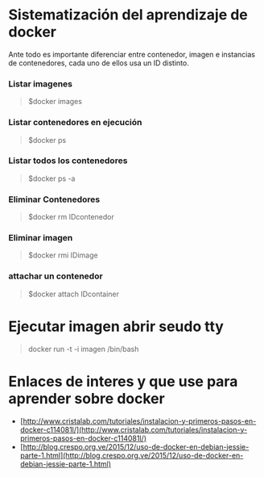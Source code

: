 # Sistematización del aprendizaje de docker

Ante todo es importante diferenciar entre contenedor, imagen e instancias de contenedores, cada uno
de ellos usa un ID distinto.

### Listar imagenes

> $docker images

### Listar contenedores en ejecución

> $docker ps 

### Listar todos los contenedores

> $docker ps -a


### Eliminar Contenedores

> $docker rm IDcontenedor

### Eliminar imagen

> $docker rmi IDimage

### attachar un contenedor

> $docker attach IDcontainer

# Ejecutar imagen abrir seudo tty 

> docker run -t -i imagen /bin/bash

Enlaces de interes y que use para aprender sobre docker
=======================================================

* [http://www.cristalab.com/tutoriales/instalacion-y-primeros-pasos-en-docker-c114081l/](http://www.cristalab.com/tutoriales/instalacion-y-primeros-pasos-en-docker-c114081l/)
* [http://blog.crespo.org.ve/2015/12/uso-de-docker-en-debian-jessie-parte-1.html](http://blog.crespo.org.ve/2015/12/uso-de-docker-en-debian-jessie-parte-1.html)



